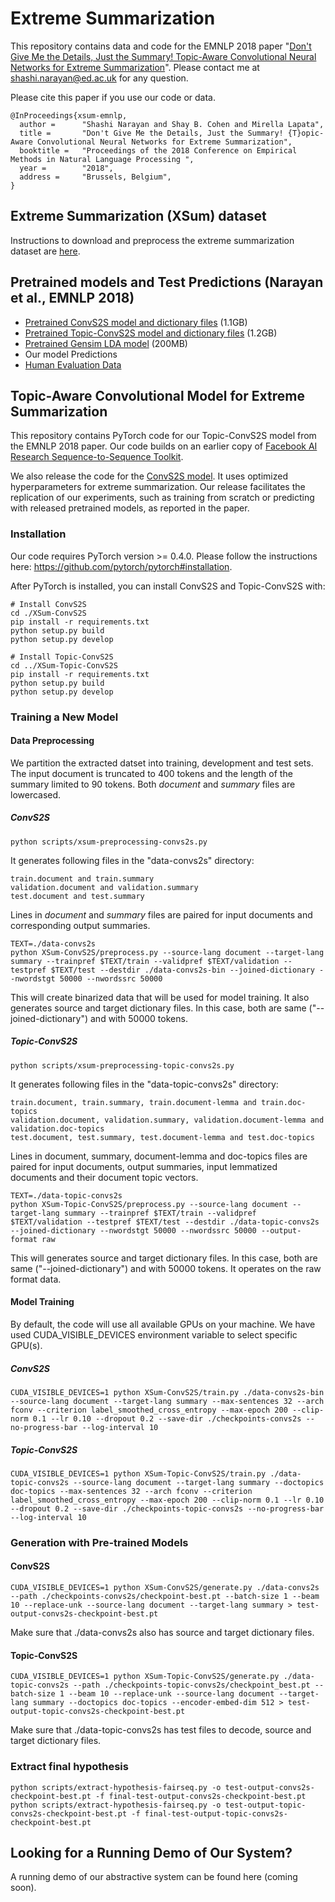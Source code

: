 # Extreme Summarization

This repository contains data and code for the EMNLP 2018 paper "[Don't Give Me the Details, Just the Summary! Topic-Aware Convolutional Neural Networks for Extreme Summarization](https://arxiv.org/abs/1808.08745)". Please contact me at shashi.narayan@ed.ac.uk for any question.

Please cite this paper if you use our code or data.
```
@InProceedings{xsum-emnlp,
  author =      "Shashi Narayan and Shay B. Cohen and Mirella Lapata",
  title =       "Don't Give Me the Details, Just the Summary! {T}opic-Aware Convolutional Neural Networks for Extreme Summarization",
  booktitle =   "Proceedings of the 2018 Conference on Empirical Methods in Natural Language Processing ",
  year =        "2018",
  address =     "Brussels, Belgium",
}
```

## Extreme Summarization (XSum) dataset

Instructions to download and preprocess the extreme summarization dataset are [here](./XSum-Dataset).

## Pretrained models and Test Predictions (Narayan et al., EMNLP 2018)

* [Pretrained ConvS2S model and dictionary files](http://kinloch.inf.ed.ac.uk/public/XSUM-EMNLP18-convs2s.tar.gz) (1.1GB)
* [Pretrained Topic-ConvS2S model and dictionary files](http://kinloch.inf.ed.ac.uk/public/XSUM-EMNLP18-topic-convs2s.tar.gz) (1.2GB)
* [Pretrained Gensim LDA model](http://kinloch.inf.ed.ac.uk/public/XSUM-EMNLP18-lda-pretrained.tar.gz) (200MB)
* Our model Predictions
* [Human Evaluation Data](xsum-human-evaluation-data.txt)

## Topic-Aware Convolutional Model for Extreme Summarization

This repository contains PyTorch code for our Topic-ConvS2S model from the EMNLP 2018 paper. Our code builds on an earlier copy of [Facebook AI Research Sequence-to-Sequence Toolkit](https://github.com/pytorch/fairseq). 

We also release the code for the [ConvS2S model](https://arxiv.org/abs/1705.03122). It uses optimized hyperparameters for extreme summarization. Our release facilitates the replication of our experiments, such as training from scratch or predicting with released pretrained models, as reported in the paper.

### Installation
Our code requires PyTorch version >= 0.4.0. Please follow the instructions here: https://github.com/pytorch/pytorch#installation.

After PyTorch is installed, you can install ConvS2S and Topic-ConvS2S with:
```
# Install ConvS2S
cd ./XSum-ConvS2S
pip install -r requirements.txt
python setup.py build
python setup.py develop

# Install Topic-ConvS2S
cd ../XSum-Topic-ConvS2S
pip install -r requirements.txt
python setup.py build
python setup.py develop
```

### Training a New Model

#### Data Preprocessing

We partition the extracted datset into training, development and test sets. The input document is truncated to 400 tokens and the length of the summary limited to 90 tokens. Both *document* and *summary* files are lowercased.

##### ConvS2S
```
python scripts/xsum-preprocessing-convs2s.py
```
It generates following files in the "data-convs2s" directory: 
``` 
train.document and train.summary
validation.document and validation.summary
test.document and test.summary
```
Lines in *document* and *summary* files are paired for input documents and corresponding output summaries.  
```
TEXT=./data-convs2s
python XSum-ConvS2S/preprocess.py --source-lang document --target-lang summary --trainpref $TEXT/train --validpref $TEXT/validation --testpref $TEXT/test --destdir ./data-convs2s-bin --joined-dictionary --nwordstgt 50000 --nwordssrc 50000
```
This will create binarized data that will be used for model training. It also generates source and target dictionary files. In this case, both are same ("--joined-dictionary") and with 50000 tokens. 

##### Topic-ConvS2S
```
python scripts/xsum-preprocessing-topic-convs2s.py
````
It generates following files in the "data-topic-convs2s" directory:
```
train.document, train.summary, train.document-lemma and train.doc-topics
validation.document, validation.summary, validation.document-lemma and validation.doc-topics
test.document, test.summary, test.document-lemma and test.doc-topics
```
Lines in document, summary, document-lemma and doc-topics files are paired for input documents, output summaries, input lemmatized documents and their document topic vectors.
```
TEXT=./data-topic-convs2s
python XSum-Topic-ConvS2S/preprocess.py --source-lang document --target-lang summary --trainpref $TEXT/train --validpref $TEXT/validation --testpref $TEXT/test --destdir ./data-topic-convs2s --joined-dictionary --nwordstgt 50000 --nwordssrc 50000 --output-format raw
```
This will generates source and target dictionary files. In this case, both are same ("--joined-dictionary") and with 50000 tokens. It operates on the raw format data.

#### Model Training

By default, the code will use all available GPUs on your machine. We have used CUDA_VISIBLE_DEVICES environment variable to select specific GPU(s).

##### ConvS2S
```
CUDA_VISIBLE_DEVICES=1 python XSum-ConvS2S/train.py ./data-convs2s-bin --source-lang document --target-lang summary --max-sentences 32 --arch fconv --criterion label_smoothed_cross_entropy --max-epoch 200 --clip-norm 0.1 --lr 0.10 --dropout 0.2 --save-dir ./checkpoints-convs2s --no-progress-bar --log-interval 10
```

##### Topic-ConvS2S
```
CUDA_VISIBLE_DEVICES=1 python XSum-Topic-ConvS2S/train.py ./data-topic-convs2s --source-lang document --target-lang summary --doctopics doc-topics --max-sentences 32 --arch fconv --criterion label_smoothed_cross_entropy --max-epoch 200 --clip-norm 0.1 --lr 0.10 --dropout 0.2 --save-dir ./checkpoints-topic-convs2s --no-progress-bar --log-interval 10
```

### Generation with Pre-trained Models

#### ConvS2S
```
CUDA_VISIBLE_DEVICES=1 python XSum-ConvS2S/generate.py ./data-convs2s --path ./checkpoints-convs2s/checkpoint-best.pt --batch-size 1 --beam 10 --replace-unk --source-lang document --target-lang summary > test-output-convs2s-checkpoint-best.pt
```
Make sure that ./data-convs2s also has source and target dictionary files.

#### Topic-ConvS2S
```
CUDA_VISIBLE_DEVICES=1 python XSum-Topic-ConvS2S/generate.py ./data-topic-convs2s --path ./checkpoints-topic-convs2s/checkpoint_best.pt --batch-size 1 --beam 10 --replace-unk --source-lang document --target-lang summary --doctopics doc-topics --encoder-embed-dim 512 > test-output-topic-convs2s-checkpoint-best.pt 
```
Make sure that ./data-topic-convs2s has test files to decode, source and target dictionary files.

### Extract final hypothesis
```
python scripts/extract-hypothesis-fairseq.py -o test-output-convs2s-checkpoint-best.pt -f final-test-output-convs2s-checkpoint-best.pt
python scripts/extract-hypothesis-fairseq.py -o test-output-topic-convs2s-checkpoint-best.pt -f final-test-output-topic-convs2s-checkpoint-best.pt
```

## Looking for a Running Demo of Our System?

A running demo of our abstractive system can be found here (coming soon).


